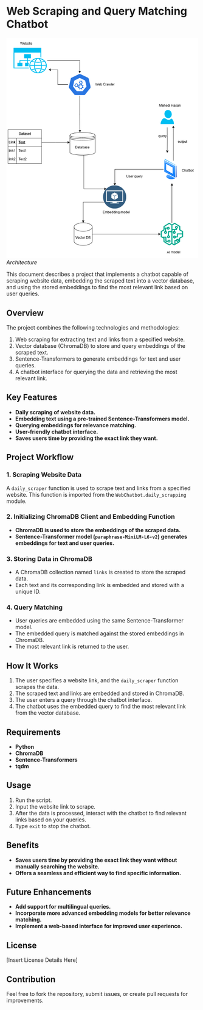 # **Web Scraping and Query Matching Chatbot**

![img](./docs/architecture.png) *Architecture*

This document describes a project that implements a chatbot capable of scraping website data, embedding the scraped text into a vector database, and using the stored embeddings to find the most relevant link based on user queries.
## **Overview**

The project combines the following technologies and methodologies:
1. Web scraping for extracting text and links from a specified website.
2. Vector database (ChromaDB) to store and query embeddings of the scraped text.
3. Sentence-Transformers to generate embeddings for text and user queries.
4. A chatbot interface for querying the data and retrieving the most relevant link.

## **Key Features**
- **Daily scraping of website data.**
- **Embedding text using a pre-trained Sentence-Transformers model.**
- **Querying embeddings for relevance matching.**
- **User-friendly chatbot interface.**
- **Saves users time by providing the exact link they want.**

## **Project Workflow**

### **1. Scraping Website Data**
A `daily_scraper` function is used to scrape text and links from a specified website. This function is imported from the `WebChatbot.daily_scrapping` module.

### **2. Initializing ChromaDB Client and Embedding Function**
- **ChromaDB is used to store the embeddings of the scraped data.**
- **Sentence-Transformer model (`paraphrase-MiniLM-L6-v2`) generates embeddings for text and user queries.**

### **3. Storing Data in ChromaDB**
- A ChromaDB collection named `links` is created to store the scraped data.
- Each text and its corresponding link is embedded and stored with a unique ID.

### **4. Query Matching**
- User queries are embedded using the same Sentence-Transformer model.
- The embedded query is matched against the stored embeddings in ChromaDB.
- The most relevant link is returned to the user.

## **How It Works**
1. The user specifies a website link, and the `daily_scraper` function scrapes the data.
2. The scraped text and links are embedded and stored in ChromaDB.
3. The user enters a query through the chatbot interface.
4. The chatbot uses the embedded query to find the most relevant link from the vector database.

## **Requirements**
- **Python**
- **ChromaDB**
- **Sentence-Transformers**
- **tqdm**

## **Usage**
1. Run the script.
2. Input the website link to scrape.
3. After the data is processed, interact with the chatbot to find relevant links based on your queries.
4. Type `exit` to stop the chatbot.

## **Benefits**
- **Saves users time by providing the exact link they want without manually searching the website.**
- **Offers a seamless and efficient way to find specific information.**

## **Future Enhancements**
- **Add support for multilingual queries.**
- **Incorporate more advanced embedding models for better relevance matching.**
- **Implement a web-based interface for improved user experience.**

## **License**
[Insert License Details Here]

## **Contribution**
Feel free to fork the repository, submit issues, or create pull requests for improvements.
